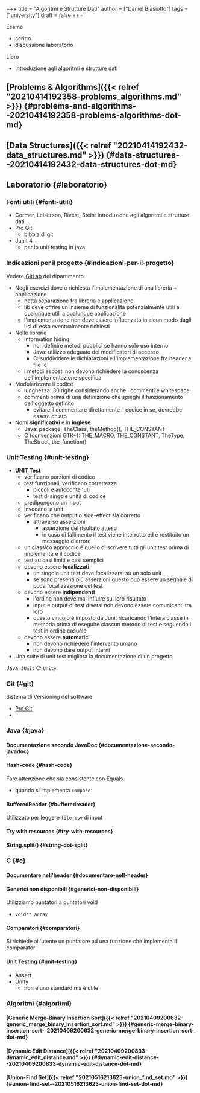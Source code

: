 +++
title = "Algoritmi e Strutture Dati"
author = ["Daniel Biasiotto"]
tags = ["university"]
draft = false
+++

Esame

-   scritto
-   discussione laboratorio

Libro

-   Introduzione agli algoritmi e strutture dati


## [Problems &amp; Algorithms]({{< relref "20210414192358-problems_algorithms.md" >}}) {#problems-and-algorithms--20210414192358-problems-algorithms-dot-md}


## [Data Structures]({{< relref "20210414192432-data_structures.md" >}}) {#data-structures--20210414192432-data-structures-dot-md}


## Laboratorio {#laboratorio}


### Fonti utili {#fonti-utili}

-   Cormer, Leiserson, Rivest, Stein: Introduzione agli algoritmi e strutture dati
-   Pro Git
    -   bibbia di git
-   Junit 4
    -   per lo unit testing in java


### Indicazioni per il progetto {#indicazioni-per-il-progetto}

Vedere [GitLab](https://gitlab2.educ.di.unito.it/pozzato/laboratorio-algoritmi-2020-2021) del dipartimento.

-   Negli esercizi dove é richiesta l'implementazione di una libreria + applicazione
    -   netta separazione fra libreria e applicazione
    -   lib deve offrire un insieme di funzionalitá potenzialmente utili a qualunque utili a qualunque applicazione
    -   l'implementazione nen deve essere influenzato in alcun modo dagli usi di essa eventualmente richiesti
-   Nelle librerie
    -   information hiding
        -   non definire metodi pubblici se hanno solo uso interno
        -   Java: utilizzo adeguato dei modificatori di accesso
        -   C: suddividere le dichiarazioni e l'implementazione fra header e file .c
    -   i metodi esposti non devono richiedere la conoscenza dell'implementazione specifica
-   Modularizzare il codice
    -   lunghezza: 30 righe considerando anche i commenti e whitespace
    -   commenti prima di una definizione che spieghi il funzionamento dell'oggetto definito
        -   evitare il commentare direttamente il codice in se, dovrebbe essere chiaro
-   Nomi **significativi** e in **inglese**
    -   Java: package, TheClass, theMethod(), THE_CONSTANT
    -   C (convenzioni GTK+): THE_MACRO, THE_CONSTANT, TheType, TheStruct, the_function()


### Unit Testing {#unit-testing}

-   **UNIT Test**
    -   verificano porzioni di codice
    -   test funzionali, verificano correttezza
        -   piccoli e autocontenuti
        -   test di singole unitá di codice
    -   predipongono un input
    -   invocano la unit
    -   verificano che output o side-effect sia corretto
        -   attraverso asserzioni
            -   asserzione del risultato atteso
            -   in caso di fallimento il test viene interrotto ed é restituito un messaggio d'errore
    -   un classico approccio é quello di scrivere tutti gli unit test prima di implementare il codice
    -   test su casi limiti e casi semplici
    -   devono essere **focalizzati**
        -   un singolo unit test deve focalizzarsi su un solo unit
        -   se sono presenti piú asserzioni questo puó essere un segnale di poca focalizzazione del test
    -   devono essere **indipendenti**
        -   l'ordine non deve mai influire sul loro risultato
        -   input e output di test diversi non devono essere comunicanti tra loro
        -   questo vincolo é imposto da Junit ricaricando l'intera classe in memoria prima di eseguire ciascun metodo di test e seguendo i test in ordine casuale
    -   devono essere **automatici**
        -   non devono richiedere l'intervento umano
        -   non devono dare output interni
-   Una suite di unit test migliora la documentazione di un progetto

Java: `JUnit`
C:    `Unity`


### Git {#git}

Sistema di Versioning del software

-   [Pro Git](https://git-scm.com/book/en/v2)
-


### Java {#java}


#### Documentazione secondo JavaDoc {#documentazione-secondo-javadoc}


#### Hash-code {#hash-code}

Fare attenzione che sia consistente con Equals

-   quando si implementa `compare`


#### BufferedReader {#bufferedreader}

Utilizzato per leggere `file.csv` di input


#### Try with resources {#try-with-resources}


#### String.split() {#string-dot-split}


### C {#c}


#### Documentare nell'header {#documentare-nell-header}


#### Generici non disponibili {#generici-non-disponibili}

Utilizziamo puntatori a puntatori void

-   `void** array`


#### Comparatori {#comparatori}

Si richiede all'utente un puntatore ad una funzione
che implementa il comparator


#### Unit Testing {#unit-testing}

-   Assert
-   Unity
    -   non é uno standard ma é utile


### Algoritmi {#algoritmi}


#### [Generic Merge-Binary Insertion Sort]({{< relref "20210409200632-generic_merge_binary_insertion_sort.md" >}}) {#generic-merge-binary-insertion-sort--20210409200632-generic-merge-binary-insertion-sort-dot-md}


#### [Dynamic Edit Distance]({{< relref "20210409200833-dynamic_edit_distance.md" >}}) {#dynamic-edit-distance--20210409200833-dynamic-edit-distance-dot-md}


#### [Union-Find Set]({{< relref "20210516213623-union_find_set.md" >}}) {#union-find-set--20210516213623-union-find-set-dot-md}